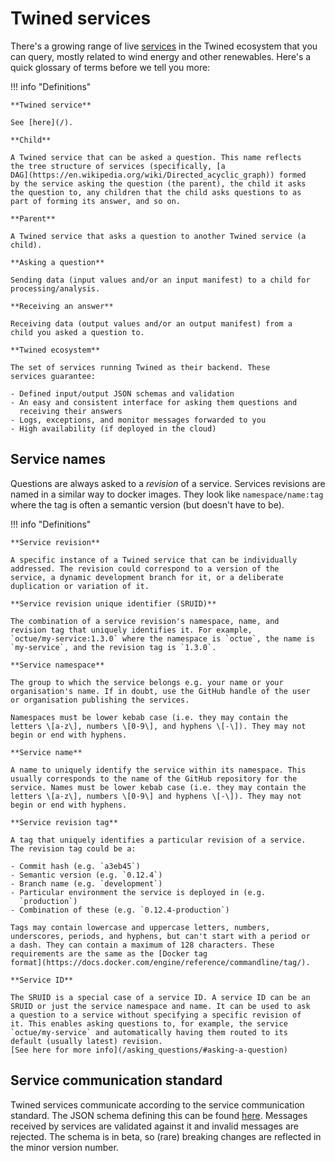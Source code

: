 # Twined services

There's a growing range of live [services](/) in the
Twined ecosystem that you can query, mostly related to wind energy and
other renewables. Here's a quick glossary of terms before we tell you
more:

!!! info "Definitions"

    **Twined service**

    See [here](/).

    **Child**

    A Twined service that can be asked a question. This name reflects
    the tree structure of services (specifically, [a
    DAG](https://en.wikipedia.org/wiki/Directed_acyclic_graph)) formed
    by the service asking the question (the parent), the child it asks
    the question to, any children that the child asks questions to as
    part of forming its answer, and so on.

    **Parent**

    A Twined service that asks a question to another Twined service (a
    child).

    **Asking a question**

    Sending data (input values and/or an input manifest) to a child for
    processing/analysis.

    **Receiving an answer**

    Receiving data (output values and/or an output manifest) from a
    child you asked a question to.

    **Twined ecosystem**

    The set of services running Twined as their backend. These
    services guarantee:

    - Defined input/output JSON schemas and validation
    - An easy and consistent interface for asking them questions and
      receiving their answers
    - Logs, exceptions, and monitor messages forwarded to you
    - High availability (if deployed in the cloud)

## Service names

Questions are always asked to a _revision_ of a service. Services
revisions are named in a similar way to docker images. They look like
`namespace/name:tag` where the tag is often a semantic version (but
doesn't have to be).

!!! info "Definitions"

    **Service revision**

    A specific instance of a Twined service that can be individually
    addressed. The revision could correspond to a version of the
    service, a dynamic development branch for it, or a deliberate
    duplication or variation of it.

    **Service revision unique identifier (SRUID)**

    The combination of a service revision's namespace, name, and
    revision tag that uniquely identifies it. For example,
    `octue/my-service:1.3.0` where the namespace is `octue`, the name is
    `my-service`, and the revision tag is `1.3.0`.

    **Service namespace**

    The group to which the service belongs e.g. your name or your
    organisation's name. If in doubt, use the GitHub handle of the user
    or organisation publishing the services.

    Namespaces must be lower kebab case (i.e. they may contain the
    letters \[a-z\], numbers \[0-9\], and hyphens \[-\]). They may not
    begin or end with hyphens.

    **Service name**

    A name to uniquely identify the service within its namespace. This
    usually corresponds to the name of the GitHub repository for the
    service. Names must be lower kebab case (i.e. they may contain the
    letters \[a-z\], numbers \[0-9\] and hyphens \[-\]). They may not
    begin or end with hyphens.

    **Service revision tag**

    A tag that uniquely identifies a particular revision of a service.
    The revision tag could be a:

    - Commit hash (e.g. `a3eb45`)
    - Semantic version (e.g. `0.12.4`)
    - Branch name (e.g. `development`)
    - Particular environment the service is deployed in (e.g.
      `production`)
    - Combination of these (e.g. `0.12.4-production`)

    Tags may contain lowercase and uppercase letters, numbers,
    underscores, periods, and hyphens, but can't start with a period or
    a dash. They can contain a maximum of 128 characters. These
    requirements are the same as the [Docker tag
    format](https://docs.docker.com/engine/reference/commandline/tag/).

    **Service ID**

    The SRUID is a special case of a service ID. A service ID can be an
    SRUID or just the service namespace and name. It can be used to ask
    a question to a service without specifying a specific revision of
    it. This enables asking questions to, for example, the service
    `octue/my-service` and automatically having them routed to its
    default (usually latest) revision.
    [See here for more info](/asking_questions/#asking-a-question)

## Service communication standard

Twined services communicate according to the service communication
standard. The JSON schema defining this can be found
[here](https://strands.octue.com/octue/service-communication). Messages
received by services are validated against it and invalid messages are
rejected. The schema is in beta, so (rare) breaking changes are
reflected in the minor version number.
